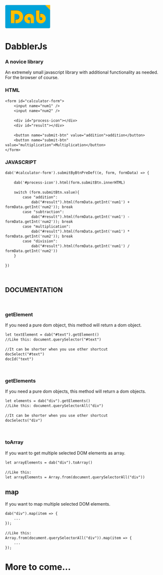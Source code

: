 ![alt text](https://github.com/timemrah/dabblerJs/blob/main/resource/logo-148x77.png?raw=true)

# DabblerJs
### A novice library

An extremely small javascript library with additional functionality as needed. <br />
For the browser of course.


### HTML

    <form id="calculator-form">
        <input name="num1" />
        <input name="num2" />

        <div id="process-icon"></div>        
        <div id="result"></div>

        <button name="submit-btn" value="addition">addition</button>
        <button name="submit-btn" value="multiplication">Multiplication</button>
    </form>

### JAVASCRIPT
    dab('#calculator-form').submitByBtnPreDef((e, form, formData) => {
    
        dab('#process-icon').html(form.submitBtn.innerHTML)
    
        switch (form.submitBtn.value){
            case "addition":
                dab("#result").html(formData.getInt('num1') + formData.getInt('num2')); break
            case "subtraction":
                dab("#result").html(formData.getInt('num1') - formData.getInt('num2')); break
            case "multiplication":
                dab("#result").html(formData.getInt('num1') * formData.getInt('num2')); break
            case "division":
                dab("#result").html(formData.getInt('num1') / formData.getInt('num2'))
        }
    
    })

<br />

## DOCUMENTATION
<br />

### getElement
If you need a pure dom object, this method will return a dom object.
    
    let textElement = dab("#text").getElement()
    //Like this: document.querySelector("#text")

    //It can be shorter when you use other shortcut
    docSelect("#text")
    docId("text")
<br />

### getElements
If you need a pure dom objects, this method will return a dom objects.
    
    let elements = dab("div").getElements()
    //Like this: document.querySelectorAll("div")

    //It can be shorter when you use other shortcut
    docSelects("div")
<br />

### toArray
If you want to get multiple selected DOM elements as array.

    let arrayElements = dab("div").toArray()
    
    //Like this:
    let arrayElements = Array.from(document.querySelectorAll("div"))

## map
If you want to map multiple selected DOM elements.

    dab("div").map(item => {
        ...
    });

    //Like this:
    Array.from(document.querySelectorAll("div")).map(item => {
        ...
    });



# More to come...